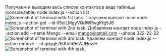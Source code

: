 Получаем и выводим весь список контактов в виде таблицы (console.table)
node index.js --action list
![Screenshot of terminal with 1st task.](/screen_shots/pic1.png)
Получаем контакт по id
node index.js --action get --id 05olLMgyVQdWRwgKfg5J6
![Screenshot of terminal with 2nd task.](/screen_shots/pic2.png)
Добавялем контакт
node index.js --action add --name Mango --email mango@gmail.com --phone 322-22-22
![Screenshot of terminal with 3rd task.](/screen_shots/pic3.png)
Удаляем контакт
node index.js --action remove --id qdggE76Jtbfd9eWJHrssH
![Screenshot of terminal with 4th task.](/screen_shots/pic4.png)

